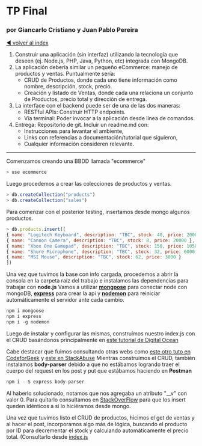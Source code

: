 # TP Final
### por Giancarlo Cristiano y Juan Pablo Pereira

[:arrow_backward: volver al index](../README.md)

1. Construir una aplicación (sin interfaz) utilizando la tecnología que deseen (ej. Node.js, PHP, Java, Python, etc) integrada con MongoDB.
2. La aplicación debería similar un pequeño eCommerce: manejo de productos y ventas. Puntualmente sería:
    - CRUD de Productos, donde cada uno tiene información como nombre, descripción, stock, precio.
    - Creación y listado de Ventas, donde cada una relaciona un conjunto de Productos, precio total y dirección de entrega.
3. La interface con el backend puede ser de una de las dos maneras:
    - RESTful APIs: Construir HTTP endpoints.
    - Vía terminal: Poder invocar a la aplicación desde línea de comandos.
4. Entrega: Repositorio de git. Incluir un readme.md con:
    - Instrucciones para levantar el ambiente,
    - Links con referencias a documentación/tutorial que siguieron,
    - Cualquier información consideren relevante.

---------------------------------------------------------------------------------------------------

Comenzamos creando una BBDD llamada "ecommerce"

   ```js
   > use ecommerce
   ```
Luego procedemos a crear las colecciones de productos y ventas.

   ```js
   > db.createCollection("products")
   > db.createCollection("sales")
   ```
Para comenzar con el posterior testing, insertamos desde mongo algunos productos.

   ```js
   > db.products.insert([
   { name: "Logitech Keyboard", description: "TBC", stock: 40, price: 2000 },
   { name: "Cannon Camera", description: "TBC", stock: 8, price: 20000 },
   { name: "Xbox One Gamepad", description: "TBC", stock: 150, price: 10500 },
   { name: "Shure Microphone", description: "TBC", stock: 32, price: 6000 },
   { name: "MSI Mouse", description: "TBC", stock: 62, price: 3000 }
   ])
   ```

Una vez que tuvimos la base con info cargada, procedemos a abrir la consola en la carpeta raíz del trabajo e instalamos las dependencias para trabajar con **node.js**
Vamos a utilizar [**mongoose**](https://mongoosejs.com/) para conectar node con mongoDB, [**express**](https://expressjs.com/es/) para crear la api y [**nodemon**](https://nodemon.io/) para reiniciar automáticamente el servidor ante cada cambio.

   ```js
   npm i mongoose
   npm i express
   npm i -g nodemon
   ```

Luego de instalar y configurar las mismas, construímos nuestro index.js con el CRUD basándonos principalmente en [este tutorial de Digital Ocean](https://www.digitalocean.com/community/tutorials/nodejs-crud-operations-mongoose-mongodb-atlas)

Cabe destacar que fuimos consultando otras webs como [este otro tuto en CodeforGeek](https://codeforgeek.com/handle-get-post-request-express-4/) y [este en StackAbuse](https://stackabuse.com/get-http-post-body-in-express-js/)
Mientras construímos el CRUD, también instalamos **body-parser** debido a que no estábamos logrando traer el cuerpo del request en los post y put que estábamos haciendo en **Postman**

   ```js
   npm i --S express body-parser
   ```

Al haberlo solucionado, notamos que nos agregaba un atributo "__v" con valor 0. Para quitarlo consultamos en [StackOverFlow](https://stackoverflow.com/questions/12495891/what-is-the-v-field-in-mongoose) para que los insert queden idénticos a si lo hiciéramos desde mongo.

Una vez que tuvimos listo el CRUD de productos, hicimos el get de ventas y al hacer el post, incorporamos algo más de lógica, buscando el producto por ID para decrementar el stock y calculando automáticamente el precio total. (Consultarlo desde [index.js](./index.js)




